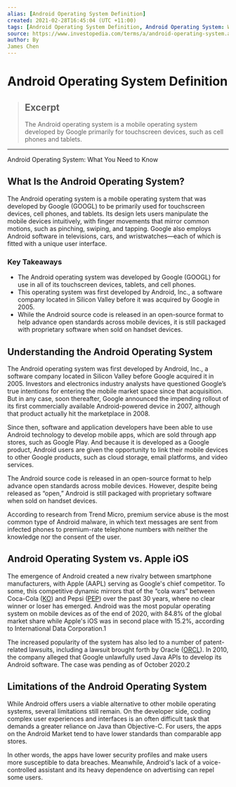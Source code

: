 ```yaml
---
alias: [Android Operating System Definition]
created: 2021-02-28T16:45:04 (UTC +11:00)
tags: [Android Operating System Definition, Android Operating System: What You Need to Know]
source: https://www.investopedia.com/terms/a/android-operating-system.asp
author: By
James Chen
---
```


# Android Operating System Definition

> ## Excerpt
> The Android operating system is a mobile operating system developed by Google primarily for touchscreen devices, such as cell phones and tablets.

---

Android Operating System: What You Need to Know
## What Is the Android Operating System?

The Android operating system is a mobile operating system that was developed by Google (GOOGL) to be primarily used for touchscreen devices, cell phones, and tablets. Its design lets users manipulate the mobile devices intuitively, with finger movements that mirror common motions, such as pinching, swiping, and tapping. Google also employs Android software in televisions, cars, and wristwatches—each of which is fitted with a unique user interface.

### Key Takeaways

-   The Android operating system was developed by Google (GOOGL) for use in all of its touchscreen devices, tablets, and cell phones.
-   This operating system was first developed by Android, Inc., a software company located in Silicon Valley before it was acquired by Google in 2005.
-   While the Android source code is released in an open-source format to help advance open standards across mobile devices, it is still packaged with proprietary software when sold on handset devices.

## Understanding the Android Operating System

The Android operating system was first developed by Android, Inc., a software company located in Silicon Valley before Google acquired it in 2005. Investors and electronics industry analysts have questioned Google’s true intentions for entering the mobile market space since that acquisition. But in any case, soon thereafter, Google announced the impending rollout of its first commercially available Android-powered device in 2007, although that product actually hit the marketplace in 2008.

Since then, software and application developers have been able to use Android technology to develop mobile apps, which are sold through app stores, such as Google Play. And because it is developed as a Google product, Android users are given the opportunity to link their mobile devices to other Google products, such as cloud storage, email platforms, and video services.

The Android source code is released in an open-source format to help advance open standards across mobile devices. However, despite being released as “open,” Android is still packaged with proprietary software when sold on handset devices.

According to research from Trend Micro, premium service abuse is the most common type of Android malware, in which text messages are sent from infected phones to premium-rate telephone numbers with neither the knowledge nor the consent of the user.

## Android Operating System vs. Apple iOS

The emergence of Android created a new rivalry between smartphone manufacturers, with Apple (AAPL) serving as Google's chief competitor. To some, this competitive dynamic mirrors that of the “cola wars” between Coca-Cola ([KO](https://www.investopedia.com/markets/quote?tvwidgetsymbol=ko)) and Pepsi ([PEP](https://www.investopedia.com/markets/quote?tvwidgetsymbol=pep)) over the past 30 years, where no clear winner or loser has emerged. Android was the most popular operating system on mobile devices as of the end of 2020, with 84.8% of the global market share while Apple's iOS was in second place with 15.2%, according to International Data Corporation.1

The increased popularity of the system has also led to a number of patent-related lawsuits, including a lawsuit brought forth by Oracle ([ORCL](https://www.investopedia.com/markets/quote?tvwidgetsymbol=orcl)). In 2010, the company alleged that Google unlawfully used Java APIs to develop its Android software. The case was pending as of October 2020.2

## Limitations of the Android Operating System

While Android offers users a viable alternative to other mobile operating systems, several limitations still remain. On the developer side, coding complex user experiences and interfaces is an often difficult task that demands a greater reliance on Java than Objective-C. For users, the apps on the Android Market tend to have lower standards than comparable app stores.

In other words, the apps have lower security profiles and make users more susceptible to data breaches. Meanwhile, Android's lack of a voice-controlled assistant and its heavy dependence on advertising can repel some users.
